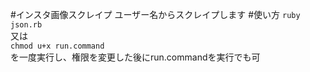 #インスタ画像スクレイプ
ユーザー名からスクレイプします
#使い方
`ruby json.rb`  
又は  
`chmod u+x run.command`  
を一度実行し、権限を変更した後にrun.commandを実行でも可  